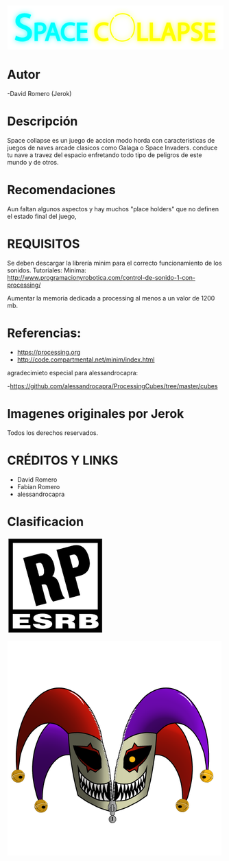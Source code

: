 ![Logospacecollapse](https://github.com/Computer-Programming-I-UIS/game-spacecollapse/blob/main/ReadMe_Images/Logo.png)

# Autor
-David Romero (Jerok)
# Descripción
Space collapse es un juego de accion modo horda con caracteristicas de juegos de naves arcade clasicos como Galaga o Space Invaders. conduce tu nave a travez del espacio enfretando todo tipo de peligros de este mundo y de otros. 
# Recomendaciones
Aun faltan algunos aspectos y hay muchos "place holders" que no definen el estado final del juego,

# REQUISITOS
Se deben descargar la librería minim para el correcto funcionamiento de los sonidos.
Tutoriales:
Minima: http://www.programacionyrobotica.com/control-de-sonido-1-con-processing/

Aumentar la memoria dedicada a processing al menos a un valor de 1200 mb.
# Referencias:
 - https://processing.org
 - http://code.compartmental.net/minim/index.html

agradecimieto especial para alessandrocapra:

 -https://github.com/alessandrocapra/ProcessingCubes/tree/master/cubes

# Imagenes originales por Jerok

 Todos los derechos reservados.

# CRÉDITOS Y LINKS
- David Romero
- Fabian Romero
- alessandrocapra

# Clasificacion 
![Logo1](https://github.com/Computer-Programming-I-UIS/game-spacecollapse/blob/main/ReadMe_Images/RP.png)


![Logo2](https://github.com/Computer-Programming-I-UIS/game-spacecollapse/blob/main/ReadMe_Images/JerokLogo.png)
